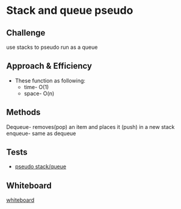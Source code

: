 # Stack and queue pseudo
## Challenge
use stacks to pseudo run as a queue

## Approach & Efficiency
- These function as following:
  - time- O(1)
  - space- O(n)
  
## Methods
Dequeue- removes(pop) an item and places it (push) in a new stack
enqueue- same as dequeue

## Tests
- [pseudo stack/queue](../tests/code_challenges/test_stack_queue_pseudo.py)

## Whiteboard
[whiteboard](stack-and-queue.png)